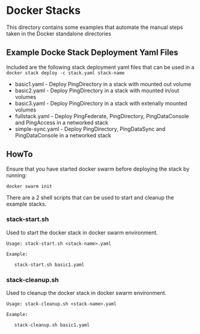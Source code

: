# Docker Stacks
This directory contains some examples that automate the manual steps taken in the Docker standalone directories

## Example Docke Stack Deployment Yaml Files
Included are the following stack deployment yaml files that can be used in a
`docker stack deploy -c stack.yaml stack-name`

* basic1.yaml        - Deploy PingDirectory in a stack with mounted out volume
* basic2.yaml        - Deploy PingDirectory in a stack with mounted in/out volumes
* basic3.yaml        - Deploy PingDirectory in a stack with extenally mounted volumes
* fullstack.yaml     - Deploy PingFederate, PingDirectory, PingDataConsole and PingAccess in a networked stack
* simple-sync.yaml   - Deploy PingDirectory, PingDataSync and PingDataConsole in a networked stack

## HowTo
Ensure that you have started docker swarm before deploying the stack by running:

`docker swarm init`

There are a 2 shell scripts that can be used to start and cleanup the example stacks.

### stack-start.sh
Used to start the docker stack in docker swarm environment.

```
Usage: stack-start.sh <stack-name>.yaml

Example:

   stack-start.sh basic1.yaml
```

### stack-cleanup.sh
Used to cleanup the docker stack in docker swarm environment.

```
Usage: stack-cleanup.sh <stack-name>.yaml

Example:

   stack-cleanup.sh basic1.yaml
```
